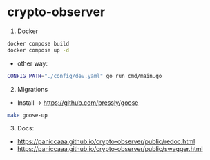 # crypto-observer

1) Docker
```sh
docker compose build
docker compose up -d
```

- other way:
```sh
CONFIG_PATH="./config/dev.yaml" go run cmd/main.go 
```
2) Migrations
- Install -> https://github.com/pressly/goose
```sh
make goose-up
```

3) Docs:

- https://paniccaaa.github.io/crypto-observer/public/redoc.html
- https://paniccaaa.github.io/crypto-observer/public/swagger.html
